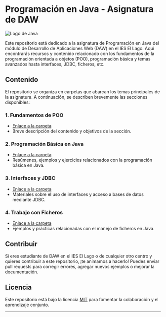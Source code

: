 # Programación en Java - Asignatura de DAW

![Logo de Java](https://logowik.com/content/uploads/images/java1655.logowik.com.webp)

Este repositorio está dedicado a la asignatura de Programación en Java del módulo de Desarrollo de Aplicaciones Web (DAW) en el IES El Lago. Aquí encontrarás recursos y contenido relacionado con los fundamentos de la programación orientada a objetos (POO), programación básica y temas avanzados hasta interfaces, JDBC, ficheros, etc.

## Contenido

El repositorio se organiza en carpetas que abarcan los temas principales de la asignatura. A continuación, se describen brevemente las secciones disponibles:

### 1. Fundamentos de POO

- [Enlace a la carpeta](fundamentos_poo/)
- Breve descripción del contenido y objetivos de la sección.

### 2. Programación Básica en Java

- [Enlace a la carpeta](programacion_basica/)
- Resúmenes, ejemplos y ejercicios relacionados con la programación básica en Java.

### 3. Interfaces y JDBC

- [Enlace a la carpeta](interfaces_jdbc/)
- Materiales sobre el uso de interfaces y acceso a bases de datos mediante JDBC.

### 4. Trabajo con Ficheros

- [Enlace a la carpeta](trabajo_con_ficheros/)
- Ejemplos y prácticas relacionadas con el manejo de ficheros en Java.

## Contribuir

Si eres estudiante de DAW en el IES El Lago o de cualquier otro centro y quieres contribuir a este repositorio, ¡te animamos a hacerlo! Puedes enviar pull requests para corregir errores, agregar nuevos ejemplos o mejorar la documentación.

## Licencia

Este repositorio está bajo la licencia [MIT](https://opensource.org/license/mit/) para fomentar la colaboración y el aprendizaje conjunto.

---
